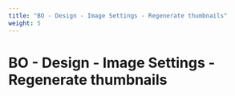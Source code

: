 ```yaml
---
title: "BO - Design - Image Settings - Regenerate thumbnails"
weight: 5
---
```


# BO - Design - Image Settings - Regenerate thumbnails
